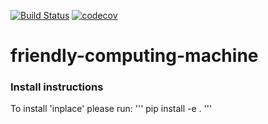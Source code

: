 [![Build Status](https://travis-ci.org/kml5480/friendly-computing-machine.svg?branch=master)](https://travis-ci.org/kml5480/friendly-computing-machine)
[![codecov](https://codecov.io/gh/kml5480/friendly-computing-machine/branch/master/graph/badge.svg)](https://codecov.io/gh/kml5480/friendly-computing-machine)

# friendly-computing-machine


### Install instructions
To install 'inplace' please run:
'''
pip install -e .
'''

